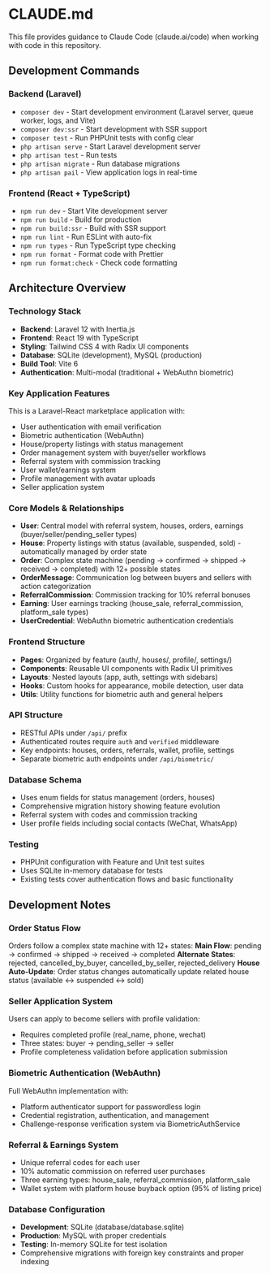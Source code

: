 # CLAUDE.md

This file provides guidance to Claude Code (claude.ai/code) when working with code in this repository.

## Development Commands

### Backend (Laravel)
- `composer dev` - Start development environment (Laravel server, queue worker, logs, and Vite)
- `composer dev:ssr` - Start development with SSR support
- `composer test` - Run PHPUnit tests with config clear
- `php artisan serve` - Start Laravel development server
- `php artisan test` - Run tests
- `php artisan migrate` - Run database migrations
- `php artisan pail` - View application logs in real-time

### Frontend (React + TypeScript)
- `npm run dev` - Start Vite development server
- `npm run build` - Build for production
- `npm run build:ssr` - Build with SSR support
- `npm run lint` - Run ESLint with auto-fix
- `npm run types` - Run TypeScript type checking
- `npm run format` - Format code with Prettier
- `npm run format:check` - Check code formatting

## Architecture Overview

### Technology Stack
- **Backend**: Laravel 12 with Inertia.js
- **Frontend**: React 19 with TypeScript
- **Styling**: Tailwind CSS 4 with Radix UI components
- **Database**: SQLite (development), MySQL (production)
- **Build Tool**: Vite 6
- **Authentication**: Multi-modal (traditional + WebAuthn biometric)

### Key Application Features
This is a Laravel-React marketplace application with:
- User authentication with email verification
- Biometric authentication (WebAuthn)
- House/property listings with status management
- Order management system with buyer/seller workflows  
- Referral system with commission tracking
- User wallet/earnings system
- Profile management with avatar uploads
- Seller application system

### Core Models & Relationships
- **User**: Central model with referral system, houses, orders, earnings (buyer/seller/pending_seller types)
- **House**: Property listings with status (available, suspended, sold) - automatically managed by order state
- **Order**: Complex state machine (pending → confirmed → shipped → received → completed) with 12+ possible states
- **OrderMessage**: Communication log between buyers and sellers with action categorization
- **ReferralCommission**: Commission tracking for 10% referral bonuses
- **Earning**: User earnings tracking (house_sale, referral_commission, platform_sale types)
- **UserCredential**: WebAuthn biometric authentication credentials

### Frontend Structure
- **Pages**: Organized by feature (auth/, houses/, profile/, settings/)
- **Components**: Reusable UI components with Radix UI primitives
- **Layouts**: Nested layouts (app, auth, settings with sidebars)
- **Hooks**: Custom hooks for appearance, mobile detection, user data
- **Utils**: Utility functions for biometric auth and general helpers

### API Structure
- RESTful APIs under `/api/` prefix
- Authenticated routes require `auth` and `verified` middleware
- Key endpoints: houses, orders, referrals, wallet, profile, settings
- Separate biometric auth endpoints under `/api/biometric/`

### Database Schema
- Uses enum fields for status management (orders, houses)
- Comprehensive migration history showing feature evolution
- Referral system with codes and commission tracking
- User profile fields including social contacts (WeChat, WhatsApp)

### Testing
- PHPUnit configuration with Feature and Unit test suites
- Uses SQLite in-memory database for tests
- Existing tests cover authentication flows and basic functionality

## Development Notes

### Order Status Flow
Orders follow a complex state machine with 12+ states:
**Main Flow**: pending → confirmed → shipped → received → completed
**Alternate States**: rejected, cancelled_by_buyer, cancelled_by_seller, rejected_delivery
**House Auto-Update**: Order status changes automatically update related house status (available ↔ suspended ↔ sold)

### Seller Application System
Users can apply to become sellers with profile validation:
- Requires completed profile (real_name, phone, wechat)
- Three states: buyer → pending_seller → seller
- Profile completeness validation before application submission

### Biometric Authentication (WebAuthn)
Full WebAuthn implementation with:
- Platform authenticator support for passwordless login
- Credential registration, authentication, and management
- Challenge-response verification system via BiometricAuthService

### Referral & Earnings System
- Unique referral codes for each user
- 10% automatic commission on referred user purchases
- Three earning types: house_sale, referral_commission, platform_sale
- Wallet system with platform house buyback option (95% of listing price)

### Database Configuration
- **Development**: SQLite (database/database.sqlite)
- **Production**: MySQL with proper credentials
- **Testing**: In-memory SQLite for test isolation
- Comprehensive migrations with foreign key constraints and proper indexing